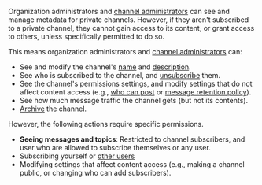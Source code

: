 Organization administrators and [channel
administrators](/help/configure-who-can-administer-a-channel) can see and manage
metadata for private channels. However, if they aren't subscribed to a private
channel, they cannot gain access to its content, or grant access to others,
unless specifically permitted to do so.

This means organization administrators and [channel
administrators](/help/configure-who-can-administer-a-channel) can:

- See and modify the channel's [name](/help/rename-a-channel) and [description](/help/change-the-channel-description).
- See who is subscribed to the channel, and
  [unsubscribe](/help/unsubscribe-users-from-a-channel) them.
- See the channel's permissions settings, and modify settings that do not affect
  content access (e.g., [who can post](/help/channel-posting-policy) or [message
  retention policy](/help/message-retention-policy)).
- See how much message traffic the channel gets (but not its contents).
- [Archive](/help/archive-a-channel) the channel.

However, the following actions require specific permissions.

- **Seeing messages and topics**: Restricted to channel subscribers, and user
  who are allowed to subscribe themselves or any user.
- Subscribing yourself or [other
  users](/help/configure-who-can-invite-to-channels)
- Modifying settings that affect content access (e.g., making a channel
  public, or changing who can add subscribers).

